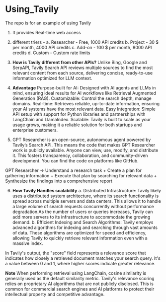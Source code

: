 # Using_Tavily
The repo is for an example of using Tavily

1. It provides Real-time web access
2. different triers - 
   a. Researcher - Free, 1000 API credits
   b. Project - 30 $ per month, 4000 API credits
   c. Add-on - 100 $ per month, 8000 API credits
   d. Custom - Custom rate limits

3. **How is Tavily different from other APIs?** 
Unlike Bing, Google and SerpAPI, Tavily Search API reviews multiple sources to find the most relevant content from each source, delivering concise, ready-to-use information optimized for LLM context.
4. **Advantage**
Purpose-built for AI: Designed with AI agents and LLMs in mind, ensuring ideal results for AI workflows like Retrieval Augmented Generation (RAG).
Customizable: Control the search depth, manage domains.
Real-time: Retrieves reliable, up-to-date information, ensuring your AI systems have the most relevant data.
Easy Integration: Simple API setup with support for Python libraries and partnerships with LangChain and LlamaIndex.
Scalable: Tavily is built to scale as your usage grows, making it a reliable solution for both startups and enterprise customers.
5. GPT Researcher is an open-source, autonomous agent powered by Tavily’s Search API.  This means the code that makes GPT Researcher work is publicly available.  Anyone can view, use, modify, and distribute it. This fosters transparency, collaboration, and community-driven development. You can find the code on platforms like GitHub.

GPT Researcher -> Understand a research task + Create a plan for gathering information + Execute that plan by searching for relevant data + Synthesize the findings into a comprehensive report

6. **How Tavily Handles scalability**
    a. Distributed Infrastructure: Tavily likely uses a distributed system architecture, where its search functionality is spread across multiple servers and data centers. This allows it to handle a large volume of search requests concurrently without performance degradation.As the number of users or queries increases, Tavily can add more servers to its infrastructure to accommodate the growing demand.
    b. Efficient Indexing and Search Algorithms: Tavily employs advanced algorithms for indexing and searching through vast amounts of data. These algorithms are optimized for speed and efficiency, allowing Tavily to quickly retrieve relevant information even with a massive index. 

In Tavily's output, the "score" field represents a relevance score that indicates how closely a retrieved document matches your search query. It's a value between 0 and 1, where higher scores indicate greater relevance.

**Note**
When performing retrieval using LangChain, cosine similarity is generally used as the default similarity metric.
Tavily's relevance scoring relies on proprietary AI algorithms that are not publicly disclosed. This is common for commercial search engines and AI platforms to protect their intellectual property and competitive advantage.
